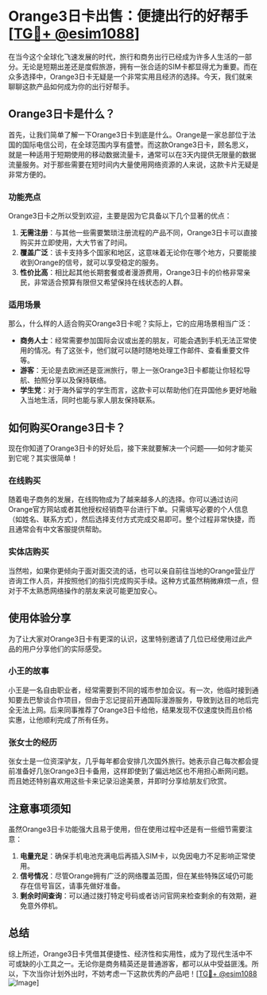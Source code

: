 # Orange3日卡出售：便捷出行的好帮手[[TG💪+ @esim1088](https://t.me/s/esim1088)]

在当今这个全球化飞速发展的时代，旅行和商务出行已经成为许多人生活的一部分。无论是短期出差还是度假旅游，拥有一张合适的SIM卡都显得尤为重要。而在众多选择中，Orange3日卡无疑是一个非常实用且经济的选择。今天，我们就来聊聊这款产品如何成为你的出行好帮手。

## Orange3日卡是什么？

首先，让我们简单了解一下Orange3日卡到底是什么。Orange是一家总部位于法国的国际电信公司，在全球范围内享有盛誉。而这款Orange3日卡，顾名思义，就是一种适用于短期使用的移动数据流量卡，通常可以在3天内提供无限量的数据流量服务。对于那些需要在短时间内大量使用网络资源的人来说，这款卡片无疑是非常方便的。

### 功能亮点

Orange3日卡之所以受到欢迎，主要是因为它具备以下几个显著的优点：

1. **无需注册**：与其他一些需要繁琐注册流程的产品不同，Orange3日卡可以直接购买并立即使用，大大节省了时间。
2. **覆盖广泛**：该卡支持多个国家和地区，这意味着无论你在哪个地方，只要能接收到Orange的信号，就可以享受稳定的服务。
3. **性价比高**：相比起其他长期套餐或者漫游费用，Orange3日卡的价格非常亲民，非常适合预算有限但又希望保持在线状态的人群。

### 适用场景

那么，什么样的人适合购买Orange3日卡呢？实际上，它的应用场景相当广泛：

- **商务人士**：经常需要参加国际会议或出差的朋友，可能会遇到手机无法正常使用的情况。有了这张卡，他们就可以随时随地处理工作邮件、查看重要文件等。
- **游客**：无论是去欧洲还是亚洲旅行，带上一张Orange3日卡都能让你轻松导航、拍照分享以及保持联络。
- **学生党**：对于海外留学的学生而言，这款卡可以帮助他们在异国他乡更好地融入当地生活，同时也能与家人朋友保持联系。

## 如何购买Orange3日卡？

现在你知道了Orange3日卡的好处后，接下来就要解决一个问题——如何才能买到它呢？其实很简单！

### 在线购买

随着电子商务的发展，在线购物成为了越来越多人的选择。你可以通过访问Orange官方网站或者其他授权经销商平台进行下单。只需填写必要的个人信息（如姓名、联系方式），然后选择支付方式完成交易即可。整个过程非常快捷，而且通常会有中文客服提供帮助。

### 实体店购买

当然啦，如果你更倾向于面对面交流的话，也可以亲自前往当地的Orange营业厅咨询工作人员，并按照他们的指引完成购买手续。这种方式虽然稍微麻烦一点，但对于不太熟悉网络操作的朋友来说可能更加安心。

## 使用体验分享

为了让大家对Orange3日卡有更深的认识，这里特别邀请了几位已经使用过此产品的用户分享他们的实际感受。

### 小王的故事

小王是一名自由职业者，经常需要到不同的城市参加会议。有一次，他临时接到通知要去巴黎谈合作项目，但由于忘记提前开通国际漫游服务，导致到达目的地后完全无法上网。后来同事推荐了Orange3日卡给他，结果发现不仅速度快而且价格实惠，让他顺利完成了所有任务。

### 张女士的经历

张女士是一位资深驴友，几乎每年都会安排几次国外旅行。她表示自己每次都会提前准备好几张Orange3日卡备用，这样即使到了偏远地区也不用担心断网问题。而且她还特别喜欢用这些卡来记录沿途美景，并即时分享给朋友们欣赏。

## 注意事项须知

虽然Orange3日卡功能强大且易于使用，但在使用过程中还是有一些细节需要注意：

1. **电量充足**：确保手机电池充满电后再插入SIM卡，以免因电力不足影响正常使用。
2. **信号情况**：尽管Orange拥有广泛的网络覆盖范围，但在某些特殊区域仍可能存在信号盲区，请事先做好准备。
3. **剩余时间查询**：可以通过拨打特定号码或者访问官网来检查剩余的有效期，避免意外停机。

## 总结

综上所述，Orange3日卡凭借其便捷性、经济性和实用性，成为了现代生活中不可或缺的小工具之一。无论你是商务精英还是普通游客，都可以从中受益匪浅。所以，下次当你计划外出时，不妨考虑一下这款优秀的产品吧！[[TG💪+ @esim1088](https://t.me/s/esim1088) ![Image](https://i.postimg.cc/4NQfJmqS/Snipaste-2025-05-13-00-14-12.png)]